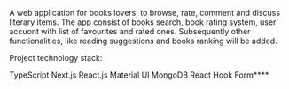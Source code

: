 A web application for books lovers, to browse, rate, comment and discuss literary items. The app consist of books search, book rating system, user accuont with list of favourites and rated ones. Subsequently other functionalities, like reading suggestions and books ranking will be added. 

Project technology stack:

TypeScript
Next.js
React.js
Material UI
MongoDB
React Hook Form****
